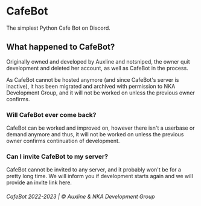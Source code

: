 # CafeBot
 The simplest Python Cafe Bot on Discord.

## What happened to CafeBot?
Originally owned and developed by Auxline and notsniped, the owner quit development and deleted her account, as well as CafeBot in the process.

As CafeBot cannot be hosted anymore (and since CafeBot's server is inactive), it has been migrated and archived with permission to NKA Development Group, and it will not be worked on unless the previous owner confirms.

### Will CafeBot ever come back?
CafeBot can be worked and improved on, however there isn't a userbase or demand anymore and thus, it will not be worked on unless the previous owner confirms continuation of development.

### Can I invite CafeBot to my server?
CafeBot cannot be invited to any server, and it probably won't be for a pretty long time. We will inform you if development starts again and we will provide an invite link here.

<h6>CafeBot 2022-2023 | &copy; Auxline & NKA Development Group</h6>
